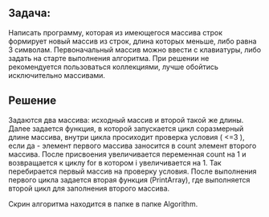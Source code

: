 ## Задача: 
Написать программу, которая из имеющегося массива строк формирует новый массив из строк, длина которых меньше, либо равна 3 символам. Первоначальный массив можно ввести с клавиатуры, либо задать на старте выполнения алгоритма. При решении не рекомендуется пользоваться коллекциями, лучше обойтись исключительно массивами.

## Решение
Задаются два массива: исходный массив и второй такой же длины. Далее задается функция, в которой запускается цикл соразмерный длине массива, внутри цикла просиходит проверка условия ( <=3 ), если да - элемент первого массива заносится в count элемент второго массива. После присвоения увеличивается переменная count на 1 и возвращается к циклу for в котором i увеличивается на 1. Так перебирается первый массив на проверку условия. После выполнения первого цикла задается вторая функция (PrintArray), где выполняется второй цикл для заполнения второго массива.

Скрин алгоритма находится в папке в папке Algorithm.